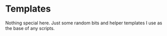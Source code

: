 Templates
=========

Nothing special here. Just some random bits and helper templates I use as the base of any scripts.
